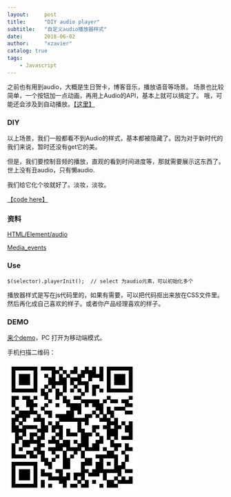 ```yaml
---
layout:     post
title:      "DIY audio player"
subtitle:   "自定义audio播放器样式"
date:       2018-06-02
author:     "xzavier"
catalog: true
tags:
    - Javascript
---
```


之前也有用到audio，大概是生日贺卡，博客音乐，播放语音等场景。
场景也比较简单，一个按钮加一点动画，再用上Audio的API，基本上就可以搞定了。
哦，可能还会涉及到自动播放。[【这里】][1]

### DIY

以上场景，我们一般都看不到Audio的样式，基本都被隐藏了。因为对于新时代的我们来说，暂时还没有get它的美。

但是，我们要控制音频的播放，直观的看到时间进度等，那就需要展示这东西了。世上没有丑audio，只有懒audio.

我们给它化个妆就好了。淡妆，淡妆。

[【code here】][2]

### 资料

[HTML/Element/audio][3]

[Media_events][4]

### Use

    $(selector).playerInit();  // select 为audio元素，可以初始化多个

播放器样式是写在js代码里的，如果有需要，可以把代码抠出来放在CSS文件里。然后再化成自己喜欢的样子。或者你产品经理喜欢的样子。

### DEMO

[来个demo][5]，PC 打开为移动端模式。

手机扫描二维码：

![audio-player][6]


  [1]: /2017/04/18/audio-player/
  [2]: https://github.com/xiaohuazheng/audioplayer
  [3]: https://developer.mozilla.org/zh-CN/docs/Web/HTML/Element/audio
  [4]: https://developer.mozilla.org/en-US/docs/Web/Guide/Events/Media_events
  [5]: /demos/2018-06-02-audio-player-demo.html
  [6]: /img/qrCode/audio-player.png


